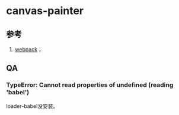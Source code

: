 # canvas-painter

## 参考

1. [webpack](https://www.webpackjs.com/concepts/)；

## QA

### TypeError: Cannot read properties of undefined (reading 'babel')

loader-babel没安装。
